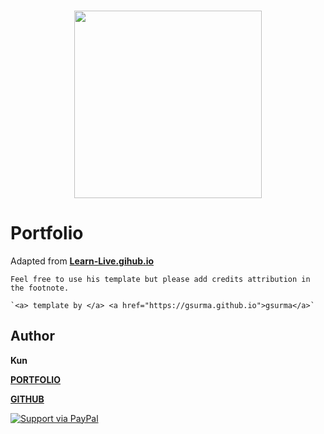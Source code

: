 <h3 align="center">
  <img src="images/icons/Learn-Live_icon_web.png" width="300">
</h3>

# Portfolio

Adapted from **[Learn-Live.gihub.io](https://Learn-Live.github.io)**
```shell script
Feel free to use his template but please add credits attribution in the footnote.

`<a> template by </a> <a href="https://gsurma.github.io">gsurma</a>`

```

## Author

**Kun**

[**PORTFOLIO**](https://Learn-Live.github.io)

[**GITHUB**](https://github.com/Learn-Live)

<!-- comment
[**BLOG**](https://medium.com/@Learn-Live)
-->

<a href="https://www.paypal.com/paypalme2/grzegorzsurma115">
  <img alt="Support via PayPal" src="https://cdn.rawgit.com/twolfson/paypal-github-button/1.0.0/dist/button.svg"/>
</a>

